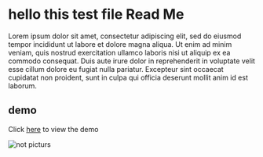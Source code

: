 # hello this test file Read Me

Lorem ipsum dolor sit amet, consectetur adipiscing elit, sed do eiusmod tempor incididunt ut labore et dolore magna aliqua. Ut enim ad minim veniam, quis nostrud exercitation ullamco laboris nisi ut aliquip ex ea commodo consequat. Duis aute irure dolor in reprehenderit in voluptate velit esse cillum dolore eu fugiat nulla pariatur. Excepteur sint occaecat cupidatat non proident, sunt in culpa qui officia deserunt mollit anim id est laborum.

## demo


Click [here](https://m-a-rahimi.github.io/profile-card/) to view the demo

![not picturs](https://encrypted-tbn0.gstatic.com/images?q=tbn:ANd9GcQIqWnxhAyLdcC9s586SYdZtQ06XC5HE4F5Qw&s)